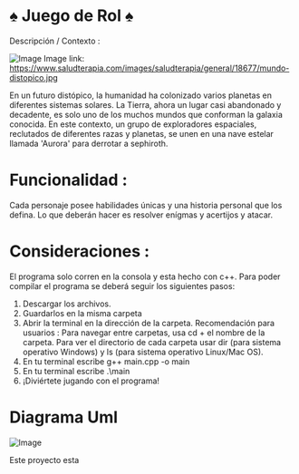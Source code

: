 # ♠️ Juego de Rol ♠️
Descripción / Contexto : 

![Image](ç.jpg)
Image link: https://www.saludterapia.com/images/saludterapia/general/18677/mundo-distopico.jpg

En un futuro distópico, la humanidad ha colonizado varios planetas en diferentes sistemas solares. La Tierra, ahora un lugar casi abandonado y decadente, es solo uno de los muchos mundos que conforman la galaxia conocida. En este contexto, un grupo de exploradores espaciales, reclutados de diferentes razas y planetas, se unen en una nave estelar llamada 'Aurora' para derrotar a sephiroth. 

# Funcionalidad : 
Cada personaje posee habilidades únicas y una historia personal que los defina. Lo que deberán hacer es resolver enígmas y acertijos y atacar. 

# Consideraciones : 
El programa solo corren en la consola y esta hecho con c++. Para poder compilar el programa se deberá seguir los siguientes pasos: 
  1. Descargar los archivos.
  2. Guardarlos en la misma carpeta
  3. Abrir la terminal en la dirección de la carpeta.
     Recomendación para usuarios :
     Para navegar entre carpetas, usa cd + el nombre de la carpeta. Para ver el directorio de cada carpeta usar dir (para sistema operativo Windows) y ls (para sistema operativo Linux/Mac OS).
  4. En tu terminal escribe g++ main.cpp -o main
  5. En tu terminal escribe .\main
  6. ¡Diviértete jugando con el programa!

# Diagrama Uml
![Image]()




Este proyecto esta 

